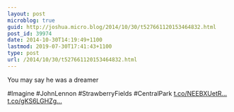 ```yaml
---
layout: post
microblog: true
guid: http://joshua.micro.blog/2014/10/30/t527661120153464832.html
post_id: 39974
date: 2014-10-30T14:19:49+1100
lastmod: 2019-07-30T17:41:43+1100
type: post
url: /2014/10/30/t527661120153464832.html
---
```

You may say he was a dreamer

#Imagine
#JohnLennon
#StrawberryFields
#CentralPark [t.co/NEEBXUetR...](http://t.co/NEEBXUetR0) [t.co/gKS6LGHZg...](http://t.co/gKS6LGHZgY)
